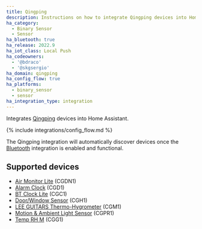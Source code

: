 ```yaml
---
title: Qingping
description: Instructions on how to integrate Qingping devices into Home Assistant.
ha_category:
  - Binary Sensor
  - Sensor
ha_bluetooth: true
ha_release: 2022.9
ha_iot_class: Local Push
ha_codeowners:
  - '@bdraco'
  - '@skgsergio'
ha_domain: qingping
ha_config_flow: true
ha_platforms:
  - binary_sensor
  - sensor
ha_integration_type: integration
---
```


Integrates [Qingping](https://qingping.co/) devices into Home Assistant.

{% include integrations/config_flow.md %}

The Qingping integration will automatically discover devices once the [Bluetooth](/integrations/bluetooth) integration is enabled and functional.

## Supported devices

- [Air Monitor Lite](https://www.qingping.co/air-monitor-lite/overview) (CGDN1)
- [Alarm Clock](https://www.qingping.co/bluetooth-alarm-clock/overview) (CGD1)
- [BT Clock Lite](https://www.qingping.co/bluetooth-clock/overview) (CGC1)
- [Door/Window Sensor](https://www.qingping.co/door-window-sensor/overview) (CGH1)
- [LEE GUITARS Thermo-Hygrometer](https://www.qingping.co/lee-guitars-thermo-hygrometer/overview) (CGM1)
- [Motion & Ambient Light Sensor](https://www.qingping.co/motion-light-sensor/overview) (CGPR1)
- [Temp RH M](https://www.qingping.co/temp-rh-monitor/overview#mi) (CGG1)
